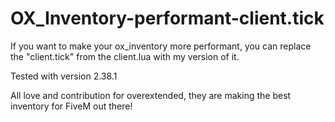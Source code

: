 # OX_Inventory-performant-client.tick
If you want to make your ox_inventory more performant, you can replace the "client.tick" from the client.lua with my version of it.

Tested with version 2.38.1


All love and contribution for overextended, they are making the best inventory for FiveM out there!
